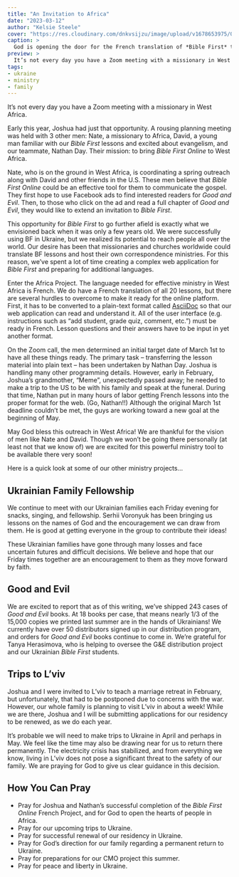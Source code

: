 ```yaml
---
title: "An Invitation to Africa"
date: "2023-03-12"
author: "Kelsie Steele"
cover: "https://res.cloudinary.com/dnkvsijzu/image/upload/v1678653975/OFReport/2023-03-12-an-invitation-to-africa/africa-cover-1200-630_wwsgx3.jpg"
caption: >
  God is opening the door for the French translation of *Bible First* to reach West Africa!
preview: >
  It’s not every day you have a Zoom meeting with a missionary in West Africa.
tags:
- ukraine
- ministry
- family
---
```


It’s not every day you have a Zoom meeting with a missionary in West Africa.

Early this year, Joshua had just that opportunity. A rousing planning meeting was held with 3 other men: Nate, a missionary to Africa, David, a young man familiar with our *Bible First* lessons and excited about evangelism, and our teammate, Nathan Day. Their mission: to bring *Bible First Online* to West Africa.

Nate, who is on the ground in West Africa, is coordinating a spring outreach along with David and other friends in the U.S. These men believe that *Bible First Online* could be an effective tool for them to communicate the gospel. They first hope to use Facebook ads to find interested readers for *Good and Evil*. Then, to those who click on the ad and read a full chapter of *Good and Evil*, they would like to extend an invitation to *Bible First*.

This opportunity for *Bible First* to go further afield is exactly what we envisioned back when it was only a few years old. We were successfully using BF in Ukraine, but we realized its potential to reach people all over the world. Our desire has been that missionaries and churches worldwide could translate BF lessons and host their own correspondence ministries. For this reason, we’ve spent a lot of time creating a complex web application for *Bible First* and preparing for additional languages.

Enter the Africa Project. The language needed for effective ministry in West Africa is French. We do have a French translation of all 20 lessons, but there are several hurdles to overcome to make it ready for the online platform. First, it has to be converted to a plain-text format called [AsciiDoc](https://asciidoc.org/) so that our web application can read and understand it. All of the user interface (e.g. instructions such as “add student, grade quiz, comment, etc.”) must be ready in French. Lesson questions and their answers have to be input in yet another format.

On the Zoom call, the men determined an initial target date of March 1st to have all these things ready. The primary task – transferring the lesson material into plain text – has been undertaken by Nathan Day. Joshua is handling many other programming details. However, early in February, Joshua’s grandmother, “Meme”, unexpectedly passed away; he needed to make a trip to the US to be with his family and speak at the funeral. During that time, Nathan put in many hours of labor getting French lessons into the proper format for the web. (Go, Nathan!!) Although the original March 1st deadline couldn’t be met, the guys are working toward a new goal at the beginning of May.

May God bless this outreach in West Africa! We are thankful for the vision of men like Nate and David. Though we won’t be going there personally (at least not that we know of) we are excited for this powerful ministry tool to be available there very soon!

<article-callout content="If you would like to learn more about Nate and his ministry in West Africa, you can visit his website." :link="{ name: 'westafrica4christ.com', href: 'https://westafrica4christ.com/' }" />

Here is a quick look at some of our other ministry projects...

## Ukrainian Family Fellowship

We continue to meet with our Ukrainian families each Friday evening for snacks, singing, and fellowship. Serhii Voronyuk has been bringing us lessons on the names of God and the encouragement we can draw from them. He is good at getting everyone in the group to contribute their ideas! 

These Ukrainian families have gone through many losses and face uncertain futures and difficult decisions. We believe and hope that our Friday times together are an encouragement to them as they move forward by faith.

## Good and Evil

We are excited to report that as of this writing, we’ve shipped 243 cases of *Good and Evil* books. At 18 books per case, that means nearly 1/3 of the 15,000 copies we printed last summer are in the hands of Ukrainians! We currently have over 50 distributors signed up in our distribution program, and orders for *Good and Evil* books continue to come in. We’re grateful for Tanya Herasimova, who is helping to oversee the G&E distribution project and our Ukrainian *Bible First* students.

<article-image publicId="OFReport/2023-03-12-an-invitation-to-africa/hryhoriy-van-books_i7wyt4" height="768" caption="Yura Petriv continues to use the yellow van to transport *Good and Evil* books. He is often assisted by Hryhoriy (pictured) who is the father of the Ukrainian family currently living in our house in L’viv." />

<article-image publicId="OFReport/2023-03-12-an-invitation-to-africa/yura-van-radekhiv_zevxta" width="768" caption="Yura also uses the van to transport humanitarian aid to organizations like the one we’ve often highlighted in Radekhiv." />

## Trips to L’viv

Joshua and I were invited to L’viv to teach a marriage retreat in February, but unfortunately, that had to be postponed due to concerns with the war. However, our whole family is planning to visit L’viv in about a week! While we are there, Joshua and I will be submitting applications for our residency to be renewed, as we do each year.

It’s probable we will need to make trips to Ukraine in April and perhaps in May. We feel like the time may also be drawing near for us to return there permanently. The electricity crisis has stabilized, and from everything we know, living in L’viv does not pose a significant threat to the safety of our family. We are praying for God to give us clear guidance in this decision.

<article-image publicId="OFReport/2023-03-12-an-invitation-to-africa/josh-kelsie-lviv_wtfwql" height="768" caption="Josh and I after getting our residency permits in L’viv last year." />

## How You Can Pray

* Pray for Joshua and Nathan’s successful completion of the *Bible First Online* French Project, and for God to open the hearts of people in Africa.
* Pray for our upcoming trips to Ukraine.
* Pray for successful renewal of our residency in Ukraine.
* Pray for God’s direction for our family regarding a permanent return to Ukraine.
* Pray for preparations for our CMO project this summer.
* Pray for peace and liberty in Ukraine.

<article-callout content="Keep scrolling for more photos of our life and ministry in Eastern Europe..." />

<article-image publicId="OFReport/2023-03-12-an-invitation-to-africa/abbie-emka-snowboarding_kol1j4" width="768" caption="When in Slovakia, do as the Slovaks do. Go snowboarding! Thanks Emma for taking Abbie with you!" />

<article-image publicId="OFReport/2023-03-12-an-invitation-to-africa/hosanna-jessie-dinner_dqfkro" width="768" caption="Hosanna has a special friend, Jessie, here in SK. We recently enjoyed a lasagna dinner at her family’s house." />

<article-image publicId="OFReport/2023-03-12-an-invitation-to-africa/david-kathryn-dentist_hejmxt" height="768" caption="Come get your cavities filled at Steele and Steele, DMD. 😄 You might even be as cool as this golden retriever." />

<article-image publicId="OFReport/2023-03-12-an-invitation-to-africa/rebekah-date_whyaz0" height="768" caption="Daddy daughter date for Indian Cuisine 😋" />

<article-image publicId="OFReport/2023-03-12-an-invitation-to-africa/rebekah-david-birthday_u2sylm" width="768" caption="David and Rebekah are birthday buddies – only a day apart. They turned 6 and 15, respectively, in January." />

<article-image publicId="OFReport/2023-03-12-an-invitation-to-africa/kathryn-bible_mayijq" height="768" caption="Kathryn is super excited to have her first Bible, a reward for learning to read!" />

<article-image publicId="OFReport/2023-03-12-an-invitation-to-africa/mia-daddy-date_yc1pgl" width="768" caption="Mia and Daddy enjoy a fun date at McDonald’s in Žilina. 😋" />

<article-image publicId="OFReport/2023-03-12-an-invitation-to-africa/gg-music-group_afiimu" width="768" caption="Abby and Joshua with the L’viv music group at Christmas." />

<article-image publicId="OFReport/2023-03-12-an-invitation-to-africa/joshua-parents-airport_amhiby" width="768" caption="Though it was a quick trip Stateside, Joshua really enjoyed the time with his family." />

<article-image publicId="OFReport/2023-03-12-an-invitation-to-africa/girls-couch_plck9k" width="768" caption="Joshua brought surprises to all the kids, including these fun bandanas!" />

<article-image publicId="OFReport/2023-03-12-an-invitation-to-africa/daddy-came-home_thlqxx" width="768" caption="Happy to have Daddy home again!" />
